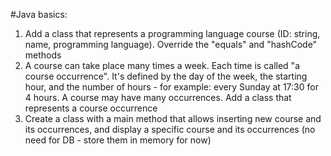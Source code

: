#Java basics:
1. Add a class that represents a programming language course (ID: string, name, programming language). Override the "equals" and "hashCode" methods
2. A course can take place many times a week. Each time is called "a course occurrence". It's defined by the day of the week, the starting hour, and the number of hours - for example: every Sunday at 17:30 for 4 hours. A course may have many occurrences. Add a class that represents a course occurrence
3. Create a class with a main method that allows inserting new course and its occurrences, and display a specific course and its occurrences (no need for DB - store them in memory for now)
